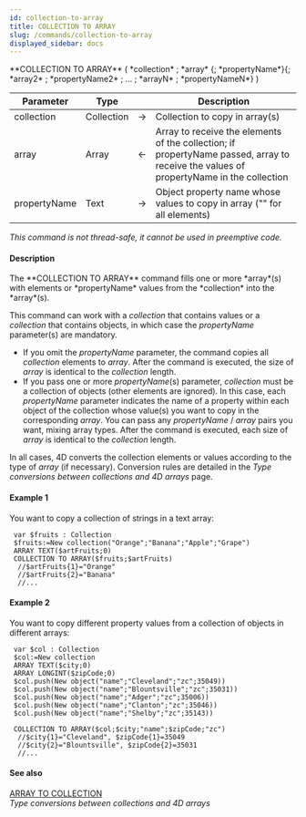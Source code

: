 ```yaml
---
id: collection-to-array
title: COLLECTION TO ARRAY
slug: /commands/collection-to-array
displayed_sidebar: docs
---
```


<!--REF #_command_.COLLECTION TO ARRAY.Syntax-->**COLLECTION TO ARRAY** ( *collection* ; *array* {; *propertyName*}{; *array2* ; *propertyName2* ; ... ; *arrayN* ; *propertyNameN*} )<!-- END REF-->
<!--REF #_command_.COLLECTION TO ARRAY.Params-->
| Parameter | Type |  | Description |
| --- | --- | --- | --- |
| collection | Collection | &#8594;  | Collection to copy in array(s) |
| array | Array | &#8592; | Array to receive the elements of the collection; if propertyName passed, array to receive the values of propertyName in the collection |
| propertyName | Text | &#8594;  | Object property name whose values to copy in array ("" for all elements) |

<!-- END REF-->

*This command is not thread-safe, it cannot be used in preemptive code.*


#### Description 

<!--REF #_command_.COLLECTION TO ARRAY.Summary-->The **COLLECTION TO ARRAY** command fills one or more *array*(s) with elements or *propertyName* values from the *collection* into the *array*(s).<!-- END REF-->

This command can work with a *collection* that contains values or a *collection* that contains objects, in which case the *propertyName* parameter(s) are mandatory. 

* If you omit the *propertyName* parameter, the command copies all *collection* elements to *array*. After the command is executed, the size of *array* is identical to the *collection* length.
* If you pass one or more *propertyName*(s) parameter, *collection* must be a collection of objects (other elements are ignored). In this case, each *propertyName* parameter indicates the name of a property within each object of the collection whose value(s) you want to copy in the corresponding *array*. You can pass any *propertyName* / *array* pairs you want, mixing array types. After the command is executed, each size of *array* is identical to the *collection* length.

In all cases, 4D converts the collection elements or values according to the type of *array* (if necessary). Conversion rules are detailed in the *Type conversions between collections and 4D arrays* page.

#### Example 1 

You want to copy a collection of strings in a text array:

```4d
 var $fruits : Collection
 $fruits:=New collection("Orange";"Banana";"Apple";"Grape")
 ARRAY TEXT($artFruits;0)
 COLLECTION TO ARRAY($fruits;$artFruits)
  //$artFruits{1}="Orange"
  //$artFruits{2}="Banana"
  //...
```

#### Example 2 

You want to copy different property values from a collection of objects in different arrays:

```4d
 var $col : Collection
 $col:=New collection
 ARRAY TEXT($city;0)
 ARRAY LONGINT($zipCode;0)
 $col.push(New object("name";"Cleveland";"zc";35049))
 $col.push(New object("name";"Blountsville";"zc";35031))
 $col.push(New object("name";"Adger";"zc";35006))
 $col.push(New object("name";"Clanton";"zc";35046))
 $col.push(New object("name";"Shelby";"zc";35143))
 
 COLLECTION TO ARRAY($col;$city;"name";$zipCode;"zc")
  //$city{1}="Cleveland", $zipCode{1}=35049
  //$city{2}="Blountsville", $zipCode{2}=35031
  //...
```

#### See also 

[ARRAY TO COLLECTION](array-to-collection.md)  
*Type conversions between collections and 4D arrays*  